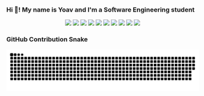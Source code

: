 ### Hi 👋! My name is Yoav and I'm a Software Engineering student
<p align="center">
  <img src="https://img.shields.io/badge/-C++-00599C?style=flat&logo=c%2B%2B&logoColor=white">
  <img src="https://img.shields.io/badge/-HTML5-E34F26?style=flat&logo=html5&logoColor=white">
  <img src="https://img.shields.io/badge/-CSS3-1572B6?style=flat&logo=css3&logoColor=white">
  <img src="https://img.shields.io/badge/-JavaScript-F7DF1E?style=flat&logo=javascript&logoColor=black">
  <img src="https://img.shields.io/badge/-Node.js-339933?style=flat&logo=node.js&logoColor=white">
  <img src="https://img.shields.io/badge/-React-61DAFB?style=flat&logo=react&logoColor=black">
  <img src="https://img.shields.io/badge/-MongoDB-47A248?style=flat&logo=mongodb&logoColor=white">
  <img src="https://img.shields.io/badge/-Python-3776AB?style=flat&logo=python&logoColor=white">
  <img src="https://img.shields.io/badge/-Java-007396?style=flat&logo=java&logoColor=white">
  <img src="https://img.shields.io/badge/-MySQL-4479A1?style=flat&logo=mysql&logoColor=white">
</p>

### GitHub Contribution Snake
<p align="center">
  <img src="https://raw.githubusercontent.com/shaharariel95/shaharariel95/output/github-contribution-grid-snake.svg#gh-light-mode-only" alt="GitHub Snake">
</p>

